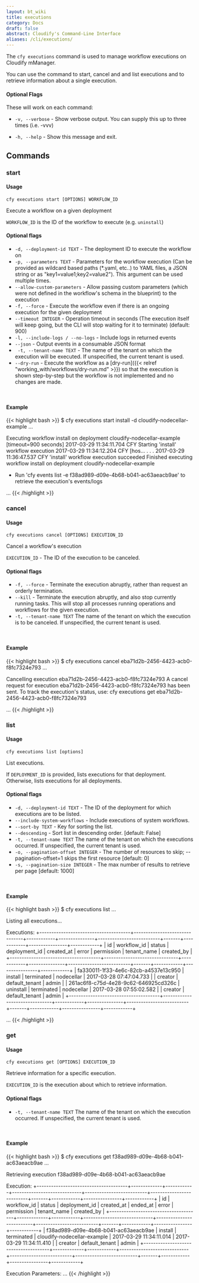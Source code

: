```yaml
---
layout: bt_wiki
title: executions
category: Docs
draft: false
abstract: Cloudify's Command-Line Interface
aliases: /cli/executions/
---
```


The `cfy executions` command is used to manage workflow executions on Cloudify mManager.

You can use the command to start, cancel and and list executions and to retrieve information about a single execution.

#### Optional Flags

These will work on each command:

* `-v, --verbose` - Show verbose output. You can supply this up to three times (i.e. -vvv)

* `-h, --help` - Show this message and exit.


## Commands

### start

#### Usage
`cfy executions start [OPTIONS] WORKFLOW_ID`

Execute a workflow on a given deployment

`WORKFLOW_ID` is the ID of the workflow to execute (e.g. `uninstall`)

#### Optional flags

* `-d, --deployment-id TEXT` -
                        The deployment ID to execute the workflow on
* `-p, --parameters TEXT` -
                        Parameters for the workflow execution (Can be provided
                        as wildcard based paths (*.yaml, etc..) to YAML files,
                        a JSON string or as "key1=value1;key2=value2"). This
                        argument can be used multiple times.
* `--allow-custom-parameters` -
                        Allow passing custom parameters (which were not
                        defined in the workflow's schema in the blueprint) to
                        the execution
* `-f, --force` -          Execute the workflow even if there is an ongoing
                        execution for the given deployment
* `--timeout INTEGER` -     Operation timeout in seconds (The execution itself
                        will keep going, but the CLI will stop waiting for it
                        to terminate) (default: 900)
* `-l, --include-logs / --no-logs` -   Include logs in returned events
* `--json` -               Output events in a consumable JSON format
* ` -t, --tenant-name TEXT` -     The name of the tenant on which the execution will be executed. If unspecified, the current tenant is used.
* `--dry-run` - Execute the workflow as a [dry-run]({{< relref "working_with/workflows/dry-run.md" >}}) so that the execution is shown step-by-step but the workflow is not implemented and no changes are made.

&nbsp;
#### Example

{{< highlight  bash  >}}
$ cfy executions start install -d cloudify-nodecellar-example
...

Executing workflow install on deployment cloudify-nodecellar-example [timeout=900 seconds]
2017-03-29 11:34:11.704  CFY <cloudify-nodecellar-example> Starting 'install' workflow execution
2017-03-29 11:34:12.204  CFY <cloudify-nodecellar-example> [hos...
.
.
.
2017-03-29 11:36:47.537  CFY <cloudify-nodecellar-example> 'install' workflow execution succeeded
Finished executing workflow install on deployment cloudify-nodecellar-example
* Run 'cfy events list -e f38ad989-d09e-4b68-b041-ac63aeacb9ae' to retrieve the execution's events/logs

...
{{< /highlight >}}


### cancel

#### Usage
`cfy executions cancel [OPTIONS] EXECUTION_ID`

Cancel a workflow's execution

`EXECUTION_ID` - The ID of the execution to be canceled.

#### Optional flags

* `-f, --force` - Terminate the execution abruptly, rather than request an orderly termination.
* `--kill` - Terminate the execution abruptly, and also stop currently running tasks. This will stop all processes running operations and workflows for the given execution.
* `-t, --tenant-name TEXT`      The name of the tenant on which the execution is to be canceled. If unspecified, the current tenant is used.

&nbsp;
#### Example

{{< highlight  bash  >}}
$ cfy executions cancel eba71d2b-2456-4423-acb0-f8fc7324e793
...

Cancelling execution eba71d2b-2456-4423-acb0-f8fc7324e793
A cancel request for execution eba71d2b-2456-4423-acb0-f8fc7324e793 has been sent. To track the execution's status, use:
cfy executions get eba71d2b-2456-4423-acb0-f8fc7324e793

...
{{< /highlight >}}

### list

#### Usage
`cfy executions list [options]`

List executions.

If `DEPLOYMENT_ID` is provided, lists executions for that deployment.
Otherwise, lists executions for all deployments.

#### Optional flags

* `-d, --deployment-id TEXT` -
                        The ID of the deployment for which executions are to be listed.
* `--include-system-workflows` -
                        Include executions of system workflows.
* `--sort-by TEXT` -    Key for sorting the list.
* `--descending` -      Sort list in descending order. [default: False]
* `-t, --tenant-name TEXT`      The name of the tenant on which the executions occurred. If unspecified, the current tenant is used.
* `-o, --pagination-offset INTEGER` -    The number of resources to skip; --pagination-offset=1 skips the first resource
                                        [default: 0]
* `-s, --pagination-size INTEGER` -      The max number of results to retrieve per page [default: 1000]

&nbsp;
#### Example

{{< highlight  bash  >}}
$ cfy executions list
...

Listing all executions...

Executions:
+--------------------------------------+-------------------------------+------------+---------------+--------------------------+-------+------------+----------------+------------+
|                  id                  |          workflow_id          |   status   | deployment_id |        created_at        | error | permission |  tenant_name   | created_by |
+--------------------------------------+-------------------------------+------------+---------------+--------------------------+-------+------------+----------------+------------+
| fa330011-1f33-4e6c-82cb-a4537e13c950 |            install            | terminated |   nodecellar  | 2017-03-28 07:47:04.733  |       |  creator   | default_tenant |   admin    |
| 261ac6f8-c75d-4e28-9c62-646925cd326c |           uninstall           | terminated |   nodecellar  | 2017-03-28 07:55:02.582  |       |  creator   | default_tenant |   admin    |
+--------------------------------------+-------------------------------+------------+---------------+--------------------------+-------+------------+----------------+------------+

...
{{< /highlight >}}

### get

#### Usage
`cfy executions get [OPTIONS] EXECUTION_ID`

Retrieve information for a specific execution.

`EXECUTION_ID` is the execution about which to retrieve information.

#### Optional flags

* `-t, --tenant-name TEXT`      The name of the tenant on which the execution occurred. If unspecified, the current tenant is used.

&nbsp;
#### Example

{{< highlight  bash  >}}
$ cfy executions get f38ad989-d09e-4b68-b041-ac63aeacb9ae
...

Retrieving execution f38ad989-d09e-4b68-b041-ac63aeacb9ae

Execution:
+--------------------------------------+-------------+------------+-----------------------------+--------------------------+--------------------------+-------+------------+----------------+------------+
|                  id                  | workflow_id |   status   |        deployment_id        |        created_at        |        ended_at          | error | permission |  tenant_name   | created_by |
+--------------------------------------+-------------+------------+-----------------------------+--------------------------+--------------------------+-------+------------+----------------+------------+
| f38ad989-d09e-4b68-b041-ac63aeacb9ae |   install   | terminated | cloudify-nodecellar-example | 2017-03-29 11:34:11.014  | 2017-03-29 11:34:11.410  |       |  creator   | default_tenant |   admin    |
+--------------------------------------+-------------+------------+-----------------------------+--------------------------+--------------------------+-------+------------+----------------+------------+

Execution Parameters:
...
{{< /highlight >}}
